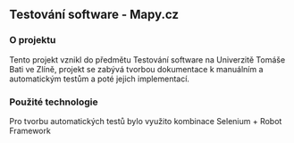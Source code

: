 ## Testování software - Mapy.cz

### O projektu
Tento projekt vznikl do předmětu Testování software na Univerzitě Tomáše Bati ve Zlíně, projekt se zabývá tvorbou dokumentace k manuálním a automatickým testům a poté jejich implementací.

### Použité technologie
Pro tvorbu automatických testů bylo využito kombinace Selenium + Robot Framework


